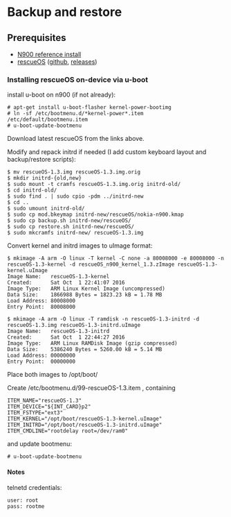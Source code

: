 # Backup and restore

## Prerequisites
* [N900 reference install](../reference-install)
* [rescueOS](http://n900.quitesimple.org/rescueOS/) ([github](https://github.com/NIN101/N900_RescueOS), [releases](https://github.com/NIN101/N900_RescueOS/releases))

### Installing rescueOS on-device via u-boot

install u-boot on n900 (if not already):

```
# apt-get install u-boot-flasher kernel-power-bootimg
# ln -sf /etc/bootmenu.d/*kernel-power*.item /etc/default/bootmenu.item
# u-boot-update-bootmenu
```

Download latest rescueOS from the links above.

Modify and repack initrd if needed (I add custom keyboard layout and backup/restore scripts):

```
$ mv rescueOS-1.3.img rescueOS-1.3.img.orig
$ mkdir initrd-{old,new}
$ sudo mount -t cramfs rescueOS-1.3.img.orig initrd-old/
$ cd initrd-old/
$ sudo find . | sudo cpio -pdm ../initrd-new
$ cd ..
$ sudo umount initrd-old/
$ sudo cp mod.bkeymap initrd-new/rescueOS/nokia-n900.kmap
$ sudo cp backup.sh initrd-new/rescueOS/
$ sudo cp restore.sh initrd-new/rescueOS/
$ sudo mkcramfs initrd-new/ rescueOS-1.3.img
```

Convert kernel and initrd images to uImage format:

```
$ mkimage -A arm -O linux -T kernel -C none -a 80008000 -e 80008000 -n rescueOS-1.3-kernel -d rescueOS_n900_kernel_1.3.zImage rescueOS-1.3-kernel.uImage
Image Name:   rescueOS-1.3-kernel
Created:      Sat Oct  1 22:41:07 2016
Image Type:   ARM Linux Kernel Image (uncompressed)
Data Size:    1866988 Bytes = 1823.23 kB = 1.78 MB
Load Address: 80008000
Entry Point:  80008000

$ mkimage -A arm -O linux -T ramdisk -n rescueOS-1.3-initrd -d rescueOS-1.3.img rescueOS-1.3-initrd.uImage
Image Name:   rescueOS-1.3-initrd
Created:      Sat Oct  1 22:44:27 2016
Image Type:   ARM Linux RAMDisk Image (gzip compressed)
Data Size:    5386240 Bytes = 5260.00 kB = 5.14 MB
Load Address: 00000000
Entry Point:  00000000
```

Place both images to /opt/boot/

Create /etc/bootmenu.d/99-rescueOS-1.3.item , containing 

```
ITEM_NAME="rescueOS-1.3"
ITEM_DEVICE="${INT_CARD}p2"
ITEM_FSTYPE="ext3"
ITEM_KERNEL="/opt/boot/rescueOS-1.3-kernel.uImage"
ITEM_INITRD="/opt/boot/rescueOS-1.3-initrd.uImage"
ITEM_CMDLINE="rootdelay root=/dev/ram0"
```

and update bootmenu:

```
# u-boot-update-bootmenu
```

#### Notes

telnetd credentials:

```
user: root
pass: rootme
```
